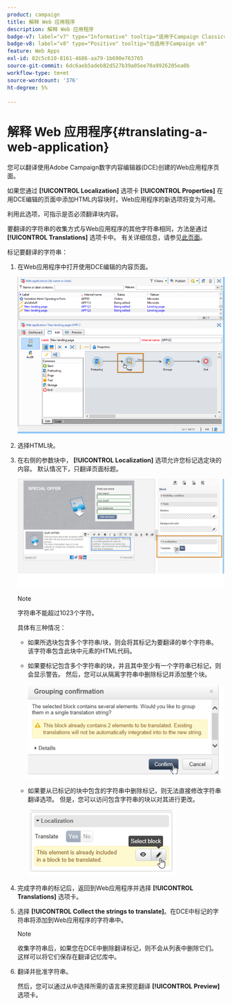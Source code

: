 ```yaml
---
product: campaign
title: 解释 Web 应用程序
description: 解释 Web 应用程序
badge-v7: label="v7" type="Informative" tooltip="适用于Campaign Classicv7"
badge-v8: label="v8" type="Positive" tooltip="也适用于Campaign v8"
feature: Web Apps
exl-id: 82c5c610-8161-4686-aa79-1b690e763765
source-git-commit: 6dc6aeb5adeb82d527b39a05ee70a9926205ea0b
workflow-type: tm+mt
source-wordcount: '376'
ht-degree: 5%

---
```


# 解释 Web 应用程序{#translating-a-web-application}



您可以翻译使用Adobe Campaign数字内容编辑器(DCE)创建的Web应用程序页面。

如果您通过 **[!UICONTROL Localization]** 选项卡 **[!UICONTROL Properties]** 在用DCE编辑的页面中添加HTML内容块时，Web应用程序的新选项将变为可用。

利用此选项，可指示是否必须翻译块内容。

要翻译的字符串的收集方式与Web应用程序的其他字符串相同，方法是通过 **[!UICONTROL Translations]** 选项卡中。 有关详细信息，请参见[此页面](translating-a-web-form.md)。

标记要翻译的字符串：

1. 在Web应用程序中打开使用DCE编辑的内容页面。

   ![](assets/dce_translation_3.png)

1. 选择HTML块。
1. 在右侧的参数块中， **[!UICONTROL Localization]** 选项允许您标记选定块的内容。 默认情况下，只翻译页面标题。

   ![](assets/dce_translation_1.png)

   >[!NOTE]
   >
   >字符串不能超过1023个字符。

   具体有三种情况：

   * 如果所选块包含多个字符串/块，则会将其标记为要翻译的单个字符串。 该字符串包含此块中元素的HTML代码。
   * 如果要标记包含多个字符串的块，并且其中至少有一个字符串已标记，则会显示警告。 然后，您可以从隔离字符串中删除标记并添加整个块。

     ![](assets/dce_translation_4.png)

   * 如果要从已标记的块中包含的字符串中删除标记，则无法直接修改字符串翻译选项。 但是，您可以访问包含字符串的块以对其进行更改。

     ![](assets/dce_translation_2.png)

1. 完成字符串的标记后，返回到Web应用程序并选择 **[!UICONTROL Translations]** 选项卡。
1. 选择 **[!UICONTROL Collect the strings to translate]**。在DCE中标记的字符串将添加到Web应用程序的字符串中。

   >[!NOTE]
   >
   >收集字符串后，如果您在DCE中删除翻译标记，则不会从列表中删除它们。 这样可以将它们保存在翻译记忆库中。

1. 翻译并批准字符串。

   然后，您可以通过从中选择所需的语言来预览翻译 **[!UICONTROL Preview]** 选项卡。
